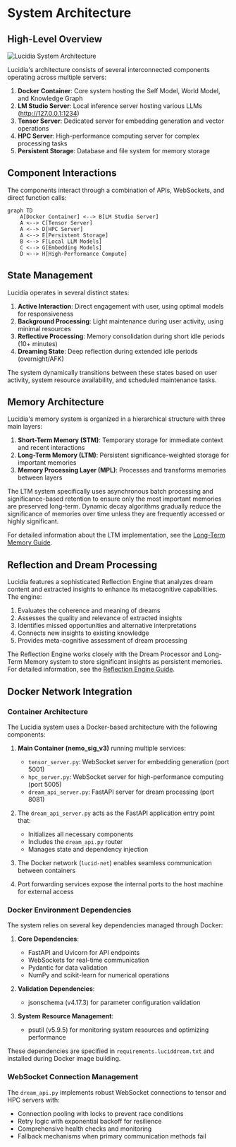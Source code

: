 # System Architecture

## High-Level Overview

![Lucidia System Architecture](./enhanced-architecture.svg)

Lucidia's architecture consists of several interconnected components operating across multiple servers:

1. **Docker Container**: Core system hosting the Self Model, World Model, and Knowledge Graph
2. **LM Studio Server**: Local inference server hosting various LLMs (http://127.0.0.1:1234)
3. **Tensor Server**: Dedicated server for embedding generation and vector operations
4. **HPC Server**: High-performance computing server for complex processing tasks
5. **Persistent Storage**: Database and file system for memory storage

## Component Interactions

The components interact through a combination of APIs, WebSockets, and direct function calls:

```mermaid
graph TD
    A[Docker Container] <--> B[LM Studio Server]
    A <--> C[Tensor Server]
    A <--> D[HPC Server]
    A <--> E[Persistent Storage]
    B <--> F[Local LLM Models]
    C <--> G[Embedding Models]
    D <--> H[High-Performance Compute]
```

## State Management

Lucidia operates in several distinct states:

1. **Active Interaction**: Direct engagement with user, using optimal models for responsiveness
2. **Background Processing**: Light maintenance during user activity, using minimal resources
3. **Reflective Processing**: Memory consolidation during short idle periods (10+ minutes)
4. **Dreaming State**: Deep reflection during extended idle periods (overnight/AFK)

The system dynamically transitions between these states based on user activity, system resource availability, and scheduled maintenance tasks.

## Memory Architecture

Lucidia's memory system is organized in a hierarchical structure with three main layers:

1. **Short-Term Memory (STM)**: Temporary storage for immediate context and recent interactions
2. **Long-Term Memory (LTM)**: Persistent significance-weighted storage for important memories
3. **Memory Processing Layer (MPL)**: Processes and transforms memories between layers

The LTM system specifically uses asynchronous batch processing and significance-based retention to ensure only the most important memories are preserved long-term. Dynamic decay algorithms gradually reduce the significance of memories over time unless they are frequently accessed or highly significant.

For detailed information about the LTM implementation, see the [Long-Term Memory Guide](./long-term-memory-guide.md).

## Reflection and Dream Processing

Lucidia features a sophisticated Reflection Engine that analyzes dream content and extracted insights to enhance its metacognitive capabilities. The engine:

1. Evaluates the coherence and meaning of dreams
2. Assesses the quality and relevance of extracted insights
3. Identifies missed opportunities and alternative interpretations
4. Connects new insights to existing knowledge
5. Provides meta-cognitive assessment of dream processing

The Reflection Engine works closely with the Dream Processor and Long-Term Memory system to store significant insights as persistent memories. For detailed information, see the [Reflection Engine Guide](./reflection-engine-guide.md).

## Docker Network Integration

### Container Architecture

The Lucidia system uses a Docker-based architecture with the following components:

1. **Main Container (nemo_sig_v3)** running multiple services:
   - `tensor_server.py`: WebSocket server for embedding generation (port 5001)
   - `hpc_server.py`: WebSocket server for high-performance computing (port 5005)
   - `dream_api_server.py`: FastAPI server for dream processing (port 8081)

2. The `dream_api_server.py` acts as the FastAPI application entry point that:
   - Initializes all necessary components 
   - Includes the `dream_api.py` router
   - Manages state and dependency injection

3. The Docker network (`lucid-net`) enables seamless communication between containers

4. Port forwarding services expose the internal ports to the host machine for external access

### Docker Environment Dependencies

The system relies on several key dependencies managed through Docker:

1. **Core Dependencies**:
   - FastAPI and Uvicorn for API endpoints
   - WebSockets for real-time communication
   - Pydantic for data validation
   - NumPy and scikit-learn for numerical operations

2. **Validation Dependencies**:
   - jsonschema (v4.17.3) for parameter configuration validation
   
3. **System Resource Management**:
   - psutil (v5.9.5) for monitoring system resources and optimizing performance

These dependencies are specified in `requirements.luciddream.txt` and installed during Docker image building.

### WebSocket Connection Management

The `dream_api.py` implements robust WebSocket connections to tensor and HPC servers with:

- Connection pooling with locks to prevent race conditions
- Retry logic with exponential backoff for resilience
- Comprehensive health checks and monitoring
- Fallback mechanisms when primary communication methods fail